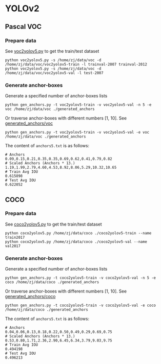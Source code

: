 
# YOLOv2

## Pascal VOC

### Prepare data

See [voc2yolov5.py](https://github.com/zjykzj/vocdev/blob/master/py/voc2yolov5.py) to get the train/test dataset

```shell
python voc2yolov5.py -s /home/zj/data/voc -d /home/zj/data/voc/voc2yolov5-train -l trainval-2007 trainval-2012
python voc2yolov5.py -s /home/zj/data/voc -d /home/zj/data/voc/voc2yolov5-val -l test-2007
```

### Generate anchor-boxes

Generate a specified number of anchor-boxes lists

```
python gen_anchors.py -t voc2yolov5-train -v voc2yolov5-val -n 5 -e voc /home/zj/data/voc ./generated_anchors
```

Or traverse anchor-boxes with different numbers [1, 10]. See [generated_anchors/voc](generated_anchors/voc)

```
python gen_anchors.py -t voc2yolov5-train -v voc2yolov5-val -e voc /home/zj/data/voc ./generated_anchors
```

The content of `anchors5.txt` is as follows:

```text
# Anchors
0.09,0.15,0.21,0.35,0.35,0.69,0.62,0.41,0.79,0.82
# Scaled Anchors (Anchors * 13.)
1.19,1.99,2.79,4.60,4.53,8.92,8.06,5.29,10.32,10.65
# Train Avg IOU
0.615898
# Test Avg IOU
0.622052
```

## COCO

### Prepare data

See [coco2yolov5.py](https://github.com/zjykzj/cocodev/blob/master/py/coco2yolov5.py) to get the train/test dataset

```shell
python coco2yolov5.py /home/zj/data/coco ./coco2yolov5-train --name train2017
python coco2yolov5.py /home/zj/data/coco ./coco2yolov5-val --name val2017
```

### Generate anchor-boxes

Generate a specified number of anchor-boxes lists

```
python gen_anchors.py -t coco2yolov5-train -v coco2yolov5-val -n 5 -e coco /home/zj/data/coco ./generated_anchors
```

Or traverse anchor-boxes with different numbers [1, 10]. See [generated_anchors/coco](generated_anchors/coco)

```
python gen_anchors.py -t coco2yolov5-train -v coco2yolov5-val -e coco /home/zj/data/coco ./generated_anchors
```

The content of `anchors5.txt` is as follows:

```text
# Anchors
0.04,0.06,0.13,0.18,0.22,0.50,0.49,0.29,0.69,0.75
# Scaled Anchors (Anchors * 13.)
0.53,0.80,1.71,2.36,2.90,6.45,6.34,3.79,9.03,9.75
# Train Avg IOU
0.494198
# Test Avg IOU
0.496213
```